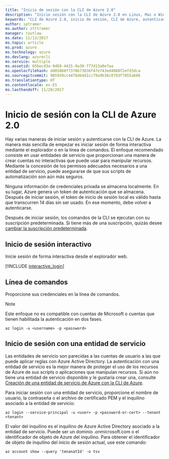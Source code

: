 ```yaml
---
title: "Inicio de sesión con la CLI de Azure 2.0"
description: "Inicie sesión con la CLI de Azure 2.0 en Linux, Mac o Windows."
keywords: "CLI de Azure 2.0, inicio de sesión, CLI de Azure, autenticación, autorizar, iniciar sesión"
author: sptramer
ms.author: stttramer
manager: routlaw
ms.date: 11/13/2017
ms.topic: article
ms.prod: azure
ms.technology: azure
ms.devlang: azurecli
ms.service: multiple
ms.assetid: 65becd3a-9d69-4415-8a30-777d13a0e7aa
ms.openlocfilehash: dd05868f7378673836f47e743ed4088f2efd3dca
ms.sourcegitcommit: 905939cc44764b4d1cc79a9b36c0793f7055a686
ms.translationtype: HT
ms.contentlocale: es-ES
ms.lasthandoff: 11/20/2017
---
```

# <a name="log-in-with-azure-cli-20"></a>Inicio de sesión con la CLI de Azure 2.0

Hay varias maneras de iniciar sesión y autenticarse con la CLI de Azure. La manera más sencilla de empezar es iniciar sesión de forma interactiva mediante el explorador o en la línea de comandos. El enfoque recomendado consiste en usar entidades de servicio que proporcionan una manera de crear cuentas no interactivas que puede usar para manipular recursos. Mediante la concesión de los permisos adecuados necesarios a una entidad de servicio, puede asegurarse de que sus scripts de automatización son aún más seguros. 

Ninguna información de credenciales privada se almacena localmente. En su lugar, Azure genera un token de autenticación que se almacena. Después de iniciar sesión, el token de inicio de sesión local es válido hasta que transcurren 14 días sin ser usado. En ese momento, debe volver a autenticarse.

Después de iniciar sesión, los comandos de la CLI se ejecutan con su suscripción predeterminada. Si tiene más de una suscripción, quizás desee [cambiar la suscripción predeterminada](manage-azure-subscriptions-azure-cli.md).

## <a name="interactive-log-in"></a>Inicio de sesión interactivo

Inicie sesión de forma interactiva desde el explorador web.

[!INCLUDE [interactive_login](includes/interactive-login.md)]

## <a name="command-line"></a>Línea de comandos

Proporcione sus credenciales en la línea de comandos.

> [!Note]
> Este enfoque no es compatible con cuentas de Microsoft o cuentas que tienen habilitada la autenticación en dos fases.

```azurecli-interactive
az login -u <username> -p <password>
```

## <a name="logging-in-with-a-service-principal"></a>Inicio de sesión con una entidad de servicio

Las entidades de servicio son parecidas a las cuentas de usuario a las que puede aplicar reglas con Azure Active Directory.
La autenticación con una entidad de servicio es la mejor manera de proteger el uso de los recursos de Azure de sus scripts o aplicaciones que manipulan recursos. Si aún no tiene una entidad de servicio disponible y le gustaría crear una, consulte [Creación de una entidad de servicio de Azure con la CLI de Azure](create-an-azure-service-principal-azure-cli.md).

Para iniciar sesión con una entidad de servicio, proporcione el nombre de usuario, la contraseña o el archivo de certificado PEM y el inquilino asociado a la entidad de servicio:

```azurecli-interactive
az login --service-principal -u <user> -p <password-or-cert> --tenant <tenant>
```

El valor del inquilino es el inquilino de Azure Active Directory asociado a la entidad de servicio. Puede ser un dominio .onmicrosoft.com o el identificador de objeto de Azure del inquilino.
Para obtener el identificador de objeto de inquilino del inicio de sesión actual, use este comando:

```azurecli
az account show --query 'tenanatId' -o tsv
```

